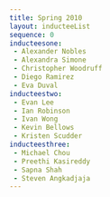 ```yaml
---
title: Spring 2010
layout: inducteeList
sequence: 0
inducteesone:
 - Alexander Nobles
 - Alexandra Simone
 - Christopher Woodruff
 - Diego Ramirez
 - Eva Duval
inducteestwo:
 - Evan Lee
 - Ian Robinson
 - Ivan Wong
 - Kevin Bellows
 - Kristen Scudder
inducteesthree:
 - Michael Chou
 - Preethi Kasireddy
 - Sapna Shah
 - Steven Angkadjaja
---
```

